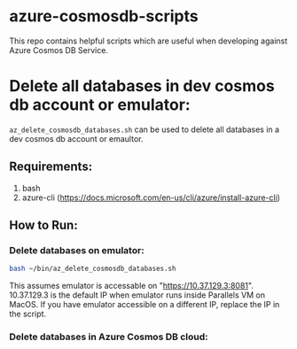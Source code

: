# azure-cosmosdb-scripts
This repo contains helpful scripts which are useful when developing against Azure Cosmos DB Service.

# Delete all databases in dev cosmos db account or emulator:

`az_delete_cosmosdb_databases.sh` can be used to delete all databases in a dev cosmos db account or emaultor.

## Requirements:
1. bash
2. azure-cli (https://docs.microsoft.com/en-us/cli/azure/install-azure-cli)


## How to Run:

### Delete databases on emulator:

```bash
bash ~/bin/az_delete_cosmosdb_databases.sh
```

This assumes emulator is accessable on "https://10.37.129.3:8081". 10.37.129.3 is the default IP when emulator runs inside Parallels VM on MacOS. If you have emulator accessible on a different IP, replace the IP in the script.

### Delete databases in Azure Cosmos DB cloud:


